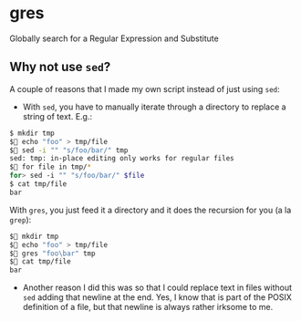 # gres
Globally search for a Regular Expression and Substitute
## Why not use `sed`?
A couple of reasons that I made my own script instead of just using `sed`:
* With `sed`, you have to manually iterate through a directory to replace a string of text. E.g.:
``` sh
$ mkdir tmp
$ echo "foo" > tmp/file
$ sed -i "" "s/foo/bar/" tmp
sed: tmp: in-place editing only works for regular files
$ for file in tmp/*
for> sed -i "" "s/foo/bar/" $file
$ cat tmp/file
bar
```
With `gres`, you just feed it a directory and it does the recursion for you (a la `grep`):
``` sh
$ mkdir tmp
$ echo "foo" > tmp/file
$ gres "foo\bar" tmp
$ cat tmp/file 
bar
```
* Another reason I did this was so that I could replace text in files without `sed` adding that newline at the end. Yes, I know that is part of the POSIX definition of a file, but that newline is always rather irksome to me.
